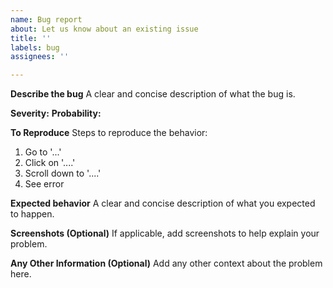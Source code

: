 ```yaml
---
name: Bug report
about: Let us know about an existing issue
title: ''
labels: bug
assignees: ''

---
```


**Describe the bug**
A clear and concise description of what the bug is.

**Severity:** 
**Probability:** 

**To Reproduce**
Steps to reproduce the behavior:
1. Go to '...'
2. Click on '....'
3. Scroll down to '....'
4. See error

**Expected behavior**
A clear and concise description of what you expected to happen.

**Screenshots (Optional)**
If applicable, add screenshots to help explain your problem.

**Any Other Information (Optional)**
Add any other context about the problem here.
